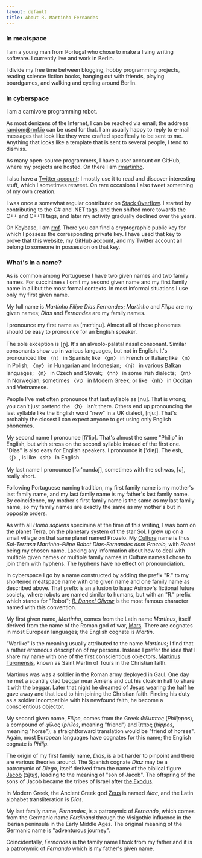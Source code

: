 ```yaml
---
layout: default
title: About R. Martinho Fernandes
---
```


### In meatspace

I am a young man from Portugal who chose to make a living writing software. I
currently live and work in Berlin.

I divide my free time between blogging, hobby programming projects, reading
science fiction books, hanging out with friends, playing boardgames, and
walking and cycling around Berlin.

### In cyberspace

I am a carnivore programming robot.

As most denizens of the Internet, I can be reached via email; the address [random@rmf.io][email]
can be used for that. I am usually happy to reply to e-mail messages that look
like they were crafted specifically to be sent to me. Anything that looks like
a template that is sent to several people, I tend to dismiss.

As many open-source programmers, I have a user account on GitHub, where my
projects are hosted. On there I am [rmartinho][github].

I also have a [Twitter account][twitter]; I mostly use it to read and discover
interesting stuff, which I sometimes retweet. On rare occasions I also tweet
something of my own creation.

I was once a somewhat regular contributor on [Stack Overflow][so]. I started by
contributing to the C# and .NET tags, and then shifted more towards the C++ and
C++11 tags, and later my activity gradually declined over the years.

On Keybase, I am [rmf][keybase]. There you can find a cryptographic public key
for which I possess the corresponding private key. I have used that key to prove
that this website, my GitHub account, and my Twitter account all belong to
someone in possession on that key.

 [so]: http://stackoverflow.com/u/46642
 [twitter]: http://twitter.com/rmartinhof
 [github]: https://github.com/rmartinho
 [email]: mailto:random@rmf.io
 [keybase]: https://keybase.io/rmf

### What's in a name?

As is common among Portuguese I have two given names and two family names. For
succintness I omit my second given name and my first family name in all but the
most formal contexts. In most informal situations I use only my first given
name.

My full name is *Martinho Filipe Dias Fernandes*; *Martinho* and *Filipe* are my
given names; *Dias* and *Fernandes* are my family names.

I pronounce my first name as [mɐɾˈtiɲ&#x31f;u]. Almost all of those phonemes
should be easy to pronounce for an English speaker.

The sole exception is [ɲ&#x31f;]. It's an alveolo-palatal nasal consonant.
Similar consonants show up in various languages, but not in English. It's
pronounced like 〈ñ〉 in Spanish; like 〈gn〉 in French or Italian; like 〈ń〉
in Polish; 〈ny〉 in Hungarian and Indonesian; 〈nj〉 in various Balkan
languages; 〈ň〉 in Czech and Slovak; 〈nn〉 in some Irish dialects; 〈rn〉 in
Norwegian; sometimes 〈νι〉 in Modern Greek; or like 〈nh〉 in Occitan and
Vietnamese.

People I've met often pronounce that last syllable as [nu]. That is wrong; you
can't just pretend the 〈h〉 isn't there. Others end up pronouncing the last
syllable like the English word "new" in a UK dialect, [njuː]. That's probably
the closest I can expect anyone to get using only English phonemes.

My second name I pronounce [fi'lip]. That's almost the same "Philip" in English,
but with stress on the second syllable instead of the first one. "Dias" is also
easy for English speakers. I pronounce it ['diɐʃ]. The esh, 〈ʃ〉, is like
〈sh〉 in English.

My last name I pronounce [fəɾ'nandəʃ], sometimes with the schwas, [ə], really
short.

Following Portuguese naming tradition, my first family name is my mother's last
family name, and my last family name is my father's last family name. By
coincidence, my mother's first family name is the same as my last family name,
so my family names are exactly the same as my mother's but in opposite orders.

As with all *Homo sapiens* specimina at the time of this writing, I was born on the
planet Terra, on the planetary system of the star Sol. I grew up on a small
village on that same planet named Prozelo. My [Culture] name is thus
*Sol-Terrasa Martinho-Filipe Robot Dias-Fernandes dam Prozelo*, with *Robot*
being my chosen name. Lacking any information about how to deal with multiple
given names or multiple family names in Culture names I chose to join them with
hyphens. The hyphens have no effect on pronounciation.

 [Culture]: http://en.wikipedia.org/wiki/The_Culture

In cyberspace I go by a name constructed by adding the prefix "R." to my
shortened meatspace name with one given name and one family name as described
above. That prefix is an allusion to Isaac Asimov's fictional future society,
where robots are named similar to humans, but with an "R." prefix which stands
for "Robot"; [*R. Daneel Olivaw*][rdaneel] is the most famous character named
with this convention.

 [rdaneel]: http://en.wikipedia.org/wiki/R._Daneel_Olivaw

My first given name, *Martinho*, comes from the Latin name *Martinus*, itself
derived from the name of the Roman god of war, [Mars]. There are cognates in most
European languages; the English cognate is *Martin*.

 [Mars]: http://en.wikipedia.org/wiki/Mars_(mythology)

"Warlike" is the meaning usually attributed to the name *Martinus*; I find that
a rather erroneous description of my persona. Instead I prefer the idea that I
share my name with one of the first conscientious objectors, [Martinus
Turonensis], known as Saint Martin of Tours in the Christian faith.

 [Martinus Turonensis]: http://en.wikipedia.org/wiki/Martin_of_Tours

Martinus was was a soldier in the Roman army deployed in Gaul. One day he met a
scantily clad beggar near Amiens and cut his cloak in half to share it with the
beggar. Later that night he dreamed of [Jesus] wearing the half he gave away and
that lead to him joining the Christian faith. Finding his duty as a soldier
incompatible with his newfound faith, he become a conscientious objector.

 [Jesus]: http://en.wikipedia.org/wiki/Jesus

My second given name, *Filipe*, comes from the Greek *Φίλιππος* (*Philippos*), a
compound of φίλος (*phílos*, meaning "friend") and ἵππος (*hippos*, meaning
"horse"); a straightforward translation would be "friend of horses". Again, most
European languages have cognates for this name; the English cognate is *Philip*.

The origin of my first family name, *Dias*, is a bit harder to pinpoint and
there are various theories around. The Spanish cognate *Diaz* may be a
patronymic of *Diego*, itself derived from the name of the biblical figure
[Jacob] (יַעֲקֹב), leading to the meaning of "son of Jacob". The offspring of the
sons of Jacob became the tribes of Israel after [the Exodus].

 [Jacob]: http://en.wikipedia.org/wiki/Jacob
 [the Exodus]: http://en.wikipedia.org/wiki/The_Exodus

In Modern Greek, the Ancient Greek god [Zeus] is named *Δίας*, and the Latin
alphabet transliteration is *Días*.

 [Zeus]: http://en.wikipedia.org/wiki/Zeus

My last family name, *Fernandes*, is a patronymic of *Fernando*, which comes
from the Germanic name *Ferdinand* through the Visigothic influence in the
Iberian peninsula in the Early Middle Ages. The original meaning of the Germanic
name is "adventurous journey".

Coincidentally, *Fernandes* is the family name I took from my father and it is a
patronymic of *Fernando* which is my father's given name.

